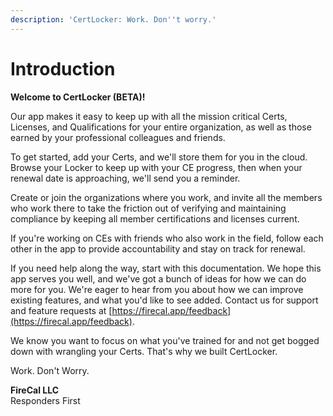 ```yaml
---
description: 'CertLocker: Work. Don''t worry.'
---
```


# Introduction

**Welcome to CertLocker (BETA)!**

Our app makes it easy to keep up with all the mission critical Certs, Licenses, and Qualifications for your entire organization, as well as those earned by your professional colleagues and friends.

To get started, add your Certs, and we'll store them for you in the cloud. Browse your Locker to keep up with your CE progress, then when your renewal date is approaching, we'll send you a reminder.

Create or join the organizations where you work, and invite all the members who work there to take the friction out of verifying and maintaining compliance by keeping all member certifications and licenses current.

If you're working on CEs with friends who also work in the field, follow each other in the app to provide accountability and stay on track for renewal.

If you need help along the way, start with this documentation. We hope this app serves you well, and we've got a bunch of ideas for how we can do more for you. We're eager to hear from you about how we can improve existing features, and what you'd like to see added. Contact us for support and feature requests at [https://firecal.app/feedback](https://firecal.app/feedback).

We know you want to focus on what you've trained for and not get bogged down with wrangling your Certs. That's why we built CertLocker.

Work. Don't Worry.

**FireCal LLC**\
Responders First
